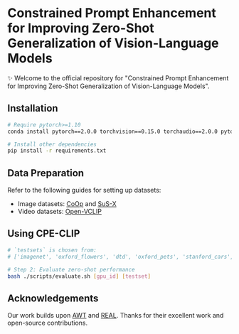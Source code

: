 # Constrained Prompt Enhancement for Improving Zero-Shot Generalization of Vision-Language Models

✨ Welcome to the official repository for "Constrained Prompt Enhancement for Improving Zero-Shot Generalization of Vision-Language Models". 


## Installation
```bash
# Require pytorch>=1.10
conda install pytorch==2.0.0 torchvision==0.15.0 torchaudio==2.0.0 pytorch-cuda=11.8 -c pytorch -c nvidia

# Install other dependencies 
pip install -r requirements.txt

```

## Data Preparation
Refer to the following guides for setting up datasets:
- Image datasets: [CoOp](https://github.com/KaiyangZhou/CoOp/blob/main/DATASETS.md) and [SuS-X](https://github.com/vishaal27/SuS-X/blob/main/data/DATA.md)
- Video datasets: [Open-VCLIP](https://github.com/wengzejia1/Open-VCLIP)

## Using CPE-CLIP

```bash
# `testsets` is chosen from:
# ['imagenet', 'oxford_flowers', 'dtd', 'oxford_pets', 'stanford_cars', 'ucf101', 'caltech101', 'food101', 'sun397', 'fgvc_aircraft', 'eurosat']

# Step 2: Evaluate zero-shot performance
bash ./scripts/evaluate.sh [gpu_id] [testset]
```


## Acknowledgements

Our work builds upon [AWT](https://github.com/MCG-NJU/AWT) and [REAL](https://github.com/shubhamprshr27/NeglectedTailsVLM). Thanks for their excellent work and open-source contributions.